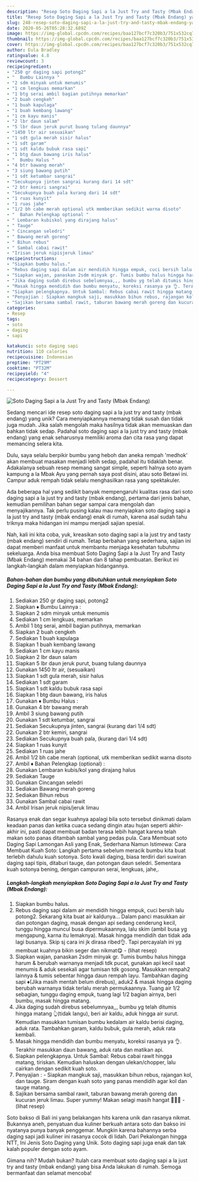 ```yaml
---
description: "Resep Soto Daging Sapi a la Just Try and Tasty (Mbak Endang) yang Lezat"
title: "Resep Soto Daging Sapi a la Just Try and Tasty (Mbak Endang) yang Lezat"
slug: 248-resep-soto-daging-sapi-a-la-just-try-and-tasty-mbak-endang-yang-lezat
date: 2020-05-26T05:28:32.689Z
image: https://img-global.cpcdn.com/recipes/baa127bcf7c320b3/751x532cq70/soto-daging-sapi-a-la-just-try-and-tasty-mbak-endang-foto-resep-utama.jpg
thumbnail: https://img-global.cpcdn.com/recipes/baa127bcf7c320b3/751x532cq70/soto-daging-sapi-a-la-just-try-and-tasty-mbak-endang-foto-resep-utama.jpg
cover: https://img-global.cpcdn.com/recipes/baa127bcf7c320b3/751x532cq70/soto-daging-sapi-a-la-just-try-and-tasty-mbak-endang-foto-resep-utama.jpg
author: Eula Bradley
ratingvalue: 4.8
reviewcount: 3
recipeingredient:
- "250 gr daging sapi potong2"
- "  Bumbu Lainnya "
- "2 sdm minyak untuk menumis"
- "1 cm lengkuas memarkan"
- "1 btg serai ambil bagian putihnya memarkan"
- "2 buah cengkeh"
- "1 buah kapulaga"
- "1 buah kembang lawang"
- "1 cm kayu manis"
- "2 lbr daun salam"
- "5 lbr daun jeruk purut buang tulang daunnya"
- "1450 ltr air sesuaikan"
- "1 sdt gula merah sisir halus"
- "1 sdt garam"
- "1 sdt kaldu bubuk rasa sapi"
- "1 btg daun bawang iris halus"
- "  Bumbu Halus "
- "4 btr bawang merah"
- "3 siung bawang putih"
- "1 sdt ketumbar sangrai"
- "Secukupnya jinten sangrai kurang dari 14 sdt"
- "2 btr kemiri sangrai"
- "Secukupnya buah pala kurang dari 14 sdt"
- "1 ruas kunyit"
- "1 ruas jahe"
- "1/2 bh cabe merah optional utk memberikan sedikit warna disoto"
- "  Bahan Pelengkap optional "
- " Lembaran kubiskol yang dirajang halus"
- " Tauge"
- " Cincangan seledri"
- " Bawang merah goreng"
- " Bihun rebus"
- " Sambal cabai rawit"
- "Irisan jeruk nipisjeruk limau"
recipeinstructions:
- "Siapkan bumbu halus."
- "Rebus daging sapi dalam air mendidih hingga empuk, cuci bersih lalu potong2. Sekarang kita buat air kaldunya... Dalam panci masukkan air dan potongan daging, masak dengan api sedang cenderung kecil, tunggu hingga muncul busa dipermukaannya, lalu skim (ambil busa yg mengapung, karna itu lemaknya). Masak hingga mendidih dan tidak ada lagi busanya. Skip sj cara ini jk dirasa ribed👌. Tapi percayalah ini yg membuat kuahnya bikin seger dan nikmat😋             (lihat resep)"
- "Siapkan wajan, panaskan 2sdm minyak gr. Tumis bumbu halus hingga harum &amp; berubah warnanya menjadi tdk pucat, gunakan api kecil saat menumis &amp; aduk sesekali agar tumisan tdk gosong. Masukkan rempah2 lainnya &amp; tumis sebentar hingga daun rempah layu. Tambahkan daging sapi ♦(Jika masih mentah belum direbus), aduk2 &amp; masak hingga daging berubah warnanya tidak terlalu merah permukaannya. Tuang air 1/2 sebagian, tunggu daging empuk, tuang lagi 1/2 bagian airnya, beri bumbu, masak hingga matang."
- "Jika daging sudah direbus sebelumnyaa,,, bumbu yg telah ditumis hingga matang 👆(tidak langu), beri air kaldu, aduk hingga air surut. Kemudian masukkan tumisan bumbu kedalam air kaldu berisi daging, aduk rata. Tambahkan garam, kaldu bubuk, gula merah, aduk rata kembali."
- "Masak hingga mendidih dan bumbu menyatu, koreksi rasanya ya 👌. Terakhir masukkan daun bawang, aduk rata dan matikan api."
- "Siapkan pelengkapnya. Untuk Sambal: Rebus cabai rawit hingga matang, tiriskan. Kemudian haluskan dengan ulekan/chopper, lalu cairkan dengan sedikit kuah soto."
- "Penyajian : Siapkan mangkuk saji, masukkan bihun rebus, rajangan kol, dan tauge. Siram dengan kuah soto yang panas mendidih agar kol dan tauge matang."
- "Sajikan bersama sambal rawit, taburan bawang merah goreng dan kucuran jeruk limau. Super yummy! Makan selagi masih hangat 🍲😋😋             (lihat resep)"
categories:
- Resep
tags:
- soto
- daging
- sapi

katakunci: soto daging sapi 
nutrition: 110 calories
recipecuisine: Indonesian
preptime: "PT29M"
cooktime: "PT32M"
recipeyield: "4"
recipecategory: Dessert

---
```



![Soto Daging Sapi a la Just Try and Tasty (Mbak Endang)](https://img-global.cpcdn.com/recipes/baa127bcf7c320b3/751x532cq70/soto-daging-sapi-a-la-just-try-and-tasty-mbak-endang-foto-resep-utama.jpg)

Sedang mencari ide resep soto daging sapi a la just try and tasty (mbak endang) yang unik? Cara menyiapkannya memang tidak susah dan tidak juga mudah. Jika salah mengolah maka hasilnya tidak akan memuaskan dan bahkan tidak sedap. Padahal soto daging sapi a la just try and tasty (mbak endang) yang enak seharusnya memiliki aroma dan cita rasa yang dapat memancing selera kita.

Dulu, saya selalu berpikir bumbu yang heboh dan aneka rempah &#39;medhok&#39; akan membuat masakan menjadi lebih sedap, padahal itu tidaklah benar. Adakalanya sebuah resep memang sangat simple, seperti halnya soto ayam kampung a la Mbak Ayu yang pernah saya post disini, atau soto Betawi ini. Campur aduk rempah tidak selalu menghasilkan rasa yang spektakuler.

Ada beberapa hal yang sedikit banyak mempengaruhi kualitas rasa dari soto daging sapi a la just try and tasty (mbak endang), pertama dari jenis bahan, kemudian pemilihan bahan segar sampai cara mengolah dan menyajikannya. Tak perlu pusing kalau mau menyiapkan soto daging sapi a la just try and tasty (mbak endang) enak di rumah, karena asal sudah tahu triknya maka hidangan ini mampu menjadi sajian spesial.


Nah, kali ini kita coba, yuk, kreasikan soto daging sapi a la just try and tasty (mbak endang) sendiri di rumah. Tetap berbahan yang sederhana, sajian ini dapat memberi manfaat untuk membantu menjaga kesehatan tubuhmu sekeluarga. Anda bisa membuat Soto Daging Sapi a la Just Try and Tasty (Mbak Endang) memakai 34 bahan dan 8 tahap pembuatan. Berikut ini langkah-langkah dalam menyiapkan hidangannya.

<!--inarticleads1-->

##### Bahan-bahan dan bumbu yang dibutuhkan untuk menyiapkan Soto Daging Sapi a la Just Try and Tasty (Mbak Endang):

1. Sediakan 250 gr daging sapi, potong2
1. Siapkan  ♦ Bumbu Lainnya :
1. Siapkan 2 sdm minyak untuk menumis
1. Sediakan 1 cm lengkuas, memarkan
1. Ambil 1 btg serai, ambil bagian putihnya, memarkan
1. Siapkan 2 buah cengkeh
1. Sediakan 1 buah kapulaga
1. Siapkan 1 buah kembang lawang
1. Sediakan 1 cm kayu manis
1. Siapkan 2 lbr daun salam
1. Siapkan 5 lbr daun jeruk purut, buang tulang daunnya
1. Gunakan 1450 ltr air, (sesuaikan)
1. Siapkan 1 sdt gula merah, sisir halus
1. Sediakan 1 sdt garam
1. Siapkan 1 sdt kaldu bubuk rasa sapi
1. Siapkan 1 btg daun bawang, iris halus
1. Gunakan  ♦ Bumbu Halus :
1. Gunakan 4 btr bawang merah
1. Ambil 3 siung bawang putih
1. Gunakan 1 sdt ketumbar, sangrai
1. Sediakan Secukupnya jinten, sangrai (kurang dari 1/4 sdt)
1. Gunakan 2 btr kemiri, sangrai
1. Sediakan Secukupnya buah pala, (kurang dari 1/4 sdt)
1. Siapkan 1 ruas kunyit
1. Sediakan 1 ruas jahe
1. Ambil 1/2 bh cabe merah (optional, utk memberikan sedikit warna disoto
1. Ambil  ♦ Bahan Pelengkap (optional) :
1. Gunakan  Lembaran kubis/kol yang dirajang halus
1. Sediakan  Tauge
1. Gunakan  Cincangan seledri
1. Sediakan  Bawang merah goreng
1. Sediakan  Bihun rebus
1. Gunakan  Sambal cabai rawit
1. Ambil Irisan jeruk nipis/jeruk limau


Rasanya enak dan segar kuahnya apalagi bila soto tersebut dinikmati dalam keadaan panas dan ketika cuaca sedang dingin atau hujan seperti akhir-akhir ini, pasti dapat membuat badan terasa lebih hangat karena telah makan soto panas ditambah sambal yang pedas pula. Cara Membuat soto Daging Sapi Lamongan Asli yang Enak, Sederhana Namun Istimewa: Cara Membuat Kuah Soto: Langkah pertama sebelum meracik bumbu kita buat terlebih dahulu kuah sotonya. Soto kwali daging, biasa terdiri dari suwiran daging sapi tipis, ditaburi tauge, dan potongan daun seledri. Sementara kuah sotonya bening, dengan campuran serai, lengkuas, jahe,. 

<!--inarticleads2-->

##### Langkah-langkah menyiapkan Soto Daging Sapi a la Just Try and Tasty (Mbak Endang):

1. Siapkan bumbu halus.
1. Rebus daging sapi dalam air mendidih hingga empuk, cuci bersih lalu potong2. Sekarang kita buat air kaldunya... Dalam panci masukkan air dan potongan daging, masak dengan api sedang cenderung kecil, tunggu hingga muncul busa dipermukaannya, lalu skim (ambil busa yg mengapung, karna itu lemaknya). Masak hingga mendidih dan tidak ada lagi busanya. Skip sj cara ini jk dirasa ribed👌. Tapi percayalah ini yg membuat kuahnya bikin seger dan nikmat😋 -             (lihat resep)
1. Siapkan wajan, panaskan 2sdm minyak gr. Tumis bumbu halus hingga harum &amp; berubah warnanya menjadi tdk pucat, gunakan api kecil saat menumis &amp; aduk sesekali agar tumisan tdk gosong. Masukkan rempah2 lainnya &amp; tumis sebentar hingga daun rempah layu. Tambahkan daging sapi ♦(Jika masih mentah belum direbus), aduk2 &amp; masak hingga daging berubah warnanya tidak terlalu merah permukaannya. Tuang air 1/2 sebagian, tunggu daging empuk, tuang lagi 1/2 bagian airnya, beri bumbu, masak hingga matang.
1. Jika daging sudah direbus sebelumnyaa,,, bumbu yg telah ditumis hingga matang 👆(tidak langu), beri air kaldu, aduk hingga air surut. Kemudian masukkan tumisan bumbu kedalam air kaldu berisi daging, aduk rata. Tambahkan garam, kaldu bubuk, gula merah, aduk rata kembali.
1. Masak hingga mendidih dan bumbu menyatu, koreksi rasanya ya 👌. Terakhir masukkan daun bawang, aduk rata dan matikan api.
1. Siapkan pelengkapnya. Untuk Sambal: Rebus cabai rawit hingga matang, tiriskan. Kemudian haluskan dengan ulekan/chopper, lalu cairkan dengan sedikit kuah soto.
1. Penyajian : - Siapkan mangkuk saji, masukkan bihun rebus, rajangan kol, dan tauge. Siram dengan kuah soto yang panas mendidih agar kol dan tauge matang.
1. Sajikan bersama sambal rawit, taburan bawang merah goreng dan kucuran jeruk limau. Super yummy! Makan selagi masih hangat 🍲😋😋 -             (lihat resep)


Soto bakso di Bali ini yang belakangan hits karena unik dan rasanya nikmat. Bukannya aneh, penyatuan dua kuliner berkuah antara soto dan bakso ini nyatanya punya banyak penggemar. Mungkin karena bahannya serba daging sapi jadi kuliner ini rasanya cocok di lidah. Dari Pekalongan hingga NTT, Ini Jenis Soto Daging yang Unik. Soto daging sapi juga enak dan tak kalah populer dengan soto ayam. 

Gimana nih? Mudah bukan? Itulah cara membuat soto daging sapi a la just try and tasty (mbak endang) yang bisa Anda lakukan di rumah. Semoga bermanfaat dan selamat mencoba!
